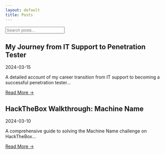 ```yaml
---
layout: default
title: Posts
---
```


<div class="search-container">
  <input type="text" class="search-input" placeholder="Search posts...">
</div>

<div class="posts-container">
  <div class="post-card">
    <h2>My Journey from IT Support to Penetration Tester</h2>
    <p class="post-date">2024-03-15</p>
    <p>A detailed account of my career transition from IT support to becoming a successful penetration tester...</p>
    <a href="#" class="read-more">Read More →</a>
  </div>

  <div class="post-card">
    <h2>HackTheBox Walkthrough: Machine Name</h2>
    <p class="post-date">2024-03-10</p>
    <p>A comprehensive guide to solving the Machine Name challenge on HackTheBox...</p>
    <a href="#" class="read-more">Read More →</a>
  </div>
</div>